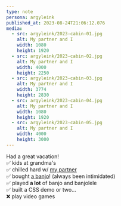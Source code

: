 ```yaml
---
type: note
persona: argyleink
published_at: 2023-08-24T21:06:12.076
media:
  - src: argyleink/2023-cabin-01.jpg
    alt: My partner and I
    width: 1080
    height: 1920
  - src: argyleink/2023-cabin-02.jpg
    alt: My partner and I
    width: 4000
    height: 2250
  - src: argyleink/2023-cabin-03.jpg
    alt: My partner and I
    width: 3774
    height: 2830
  - src: argyleink/2023-cabin-04.jpg
    alt: My partner and I
    width: 1080
    height: 1920
  - src: argyleink/2023-cabin-05.jpg
    alt: My partner and I
    width: 4000
    height: 3000
---
```


Had a great vacation!  
✅ kids at grandma's  
✅ chilled hard w/ [my partner](https://www.inkberrytattoo.com)  
✅ bought [a banjo](https://goldtonemusicgroup.com/goldtone/instruments/ac-5)! (always been intimidated)  
✅ played **a lot** of banjo and banjolele  
✅ built a CSS demo or two…  
❌ play video games  